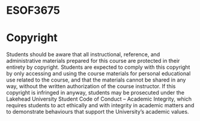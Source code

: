 # ESOF3675
# Copyright
Students should be aware that all instructional, reference, and administrative materials prepared for this course are protected in their entirety by copyright. Students are expected to comply with this copyright by only accessing and using the course materials for personal educational use related to the course, and that the materials cannot be shared in any way, without the written authorization of the course instructor. If this copyright is infringed in anyway, students may be prosecuted under the Lakehead University Student Code of Conduct – Academic Integrity, which requires students to act ethically and with integrity in academic matters and to demonstrate behaviours that support the University’s academic values.
